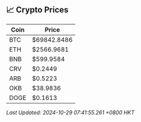 ## 📈 Crypto Prices

| Coin | Price |
| ---- | ----- |
| BTC | $69842.8486 |
| ETH | $2566.9681 |
| BNB | $599.9584 |
| CRV | $0.2449 |
| ARB | $0.5223 |
| OKB | $38.9836 |
| DOGE | $0.1613 |

_Last Updated: 2024-10-29 07:41:55.261 +0800 HKT_